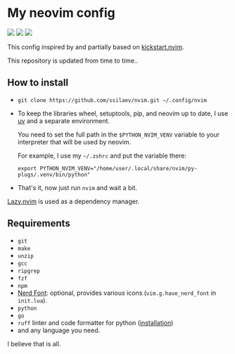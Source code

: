 # My neovim config
![](https://img.shields.io/github/repo-size/ssilaev/nvim)
![](https://img.shields.io/github/last-commit/ssilaev/nvim)
![](https://img.shields.io/github/languages/top/ssilaev/nvim)


This config inspired by and partially based on [kickstart.nvim](https://github.com/nvim-lua/kickstart.nvim).

This repository is updated from time to time..

## How to install
* `git clone https://github.com/ssilaev/nvim.git ~/.config/nvim`
* To keep the libraries wheel, setuptools, pip, and neovim up to date, I use
[uv](https://github.com/astral-sh/uv) and a separate environment.

  You need to set the full path in the `$PYTHON_NVIM_VENV` variable to your
  interpreter that will be used by neovim.

  For example, I use my `~/.zshrc` and put the variable there:

  ```shell
  export PYTHON_NVIM_VENV="/home/user/.local/share/nvim/py-plugs/.venv/bin/python"
  ```

* That's it, now just run `nvim` and wait a bit.

[Lazy.nvim](https://github.com/folke/lazy.nvim) is used as a dependency manager.

## Requirements
* `git`
* `make`
* `unzip`
* `gcc`
* `ripgrep`
* `fzf`
* `npm`
* [Nerd Font](https://www.nerdfonts.com/): optional, provides various icons
(`vim.g.have_nerd_font` in `init.lua`).
* `python`
* `go`
* `ruff` linter and code formatter for python ([installation](https://github.com/astral-sh/ruff?tab=readme-ov-file#installation)) 
* and any language you need.

I believe that is all.
